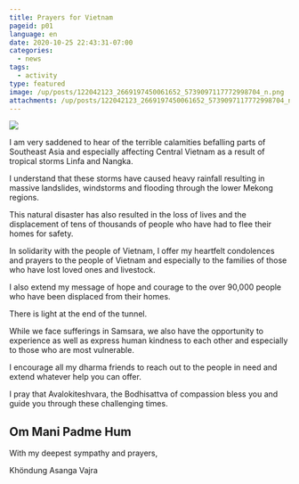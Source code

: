 ```yaml
---
title: Prayers for Vietnam
pageid: p01
language: en
date: 2020-10-25 22:43:31-07:00
categories:
  - news
tags:
  - activity
type: featured
image: /up/posts/122042123_2669197450061652_5739097117772998704_n.png
attachments: /up/posts/122042123_2669197450061652_5739097117772998704_n.png
---
```

![](/up/posts/122042123_2669197450061652_5739097117772998704_n.png) 

I am very saddened to hear of the terrible calamities befalling parts of Southeast Asia and especially affecting Central Vietnam as a result of tropical storms Linfa and Nangka. 

I understand that these storms have caused heavy rainfall resulting in massive landslides, windstorms and flooding through the lower Mekong regions. 

This natural disaster has also resulted in the loss of lives and the displacement of tens of thousands of people who have had to flee their homes for safety. 

In solidarity with the people of Vietnam, I offer my heartfelt condolences and prayers to the people of Vietnam and especially to the families of those who have lost loved ones and livestock. 

I also extend my message of hope and courage to the over 90,000 people who have been displaced from their homes. 

There is light at the end of the tunnel. 

While we face sufferings in Samsara, we also have the opportunity to experience as well as express human kindness to each other and especially to those who are most vulnerable. 

I encourage all my dharma friends to reach out to the people in need and extend whatever help you can offer. 

I pray that Avalokiteshvara, the Bodhisattva of compassion bless you and guide you through these challenging times. 

## Om Mani Padme Hum

With my deepest sympathy and prayers, 

Khöndung Asanga Vajra
